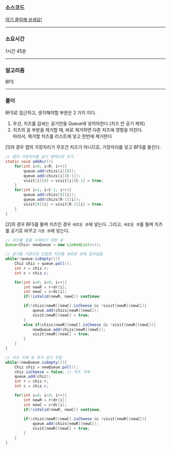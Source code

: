 ### 소스코드
[여기 클릭해 보세요!](https://github.com/BE-Archive/Algorithm-Study/blob/main/wnso-kim/Week_03/BOJ_2636_치즈/BOJ_2636_치즈.java)

---
### 소요시간
1시간 45분

---
### 알고리즘
BFS

---
### 풀이
BFS로 접근하고, 생각해야할 부분은 2 가지 이다.
1. 우선, 치즈를 감싸는 공기만을 Queue에 넣어야한다.(치즈 안 공기 제외)
2. 치즈의 겉 부분을 제거할 때, 바로 제거하면 다른 치즈에 영향을 끼친다.<br> 따라서, 제거할 치즈를 리스트에 넣고 한번에 제거한다

[1]의 경우 맵의 가장자리가 무조건 치즈가 아니므로, 가장자리를 넣고 BFS를 돌린다.
```java
// 맵의 가장자리를 공기 영역으로 추가
static void addAir(){
    for(int i=0; i<R; i++){
        queue.add(chizs[i][0]);
        queue.add(chizs[i][C-1]);
        visit[i][0] = visit[i][C-1] = true;
    }
    for(int i=1; i<C-1; i++){
        queue.add(chizs[0][i]);
        queue.add(chizs[R-1][i]);
        visit[0][i] = visit[R-1][i] = true;
    }
}
```

[2]의 경우 BFS를 돌며 치즈인 경우 `새로운 큐`에 넣는다. 그리고, `새로운 큐`를 돌며 치즈를 공기로 바꾸고 `기존 큐`에 넣는다.
```java
// 치즈를 일괄 삭제하기 위한 큐
Queue<Chiz> newQueue = new LinkedList<>();

// 공기를 기준으로 인접한 치즈를 새로운 큐에 집어넣음
while(!queue.isEmpty()){
    Chiz chiz = queue.poll();
    int r = chiz.r;
    int c = chiz.c;

    for(int i=0; i<4; i++){
        int newR = r+dr[i];
        int newC = c+dc[i];
        if(!isValid(newR, newC)) continue;

        if(!chizs[newR][newC].isCheese && !visit[newR][newC]){
            queue.add(chizs[newR][newC]);
            visit[newR][newC] = true;
        }
        else if(chizs[newR][newC].isCheese && !visit[newR][newC]){
            newQueue.add(chizs[newR][newC]);
            visit[newR][newC] = true;
        }
    }
}

// 치즈 삭제 및 추가 공기 주입
while(!newQueue.isEmpty()){
    Chiz chiz = newQueue.poll();
    chiz.isCheese = false; // 치즈 삭제
    queue.add(chiz);
    int r = chiz.r;
    int c = chiz.c;

    for(int i=0; i<4; i++){
        int newR = r+dr[i];
        int newC = c+dc[i];
        if(!isValid(newR, newC)) continue;
        
        if(!chizs[newR][newC].isCheese && !visit[newR][newC]){
            queue.add(chizs[newR][newC]);
            visit[newR][newC] = true;
        }
    }
}
```